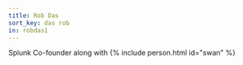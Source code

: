 ```yaml
---
title: Rob Das
sort_key: das rob
in: robdas1
---
```


Splunk Co-founder along with {% include person.html id="swan" %}
